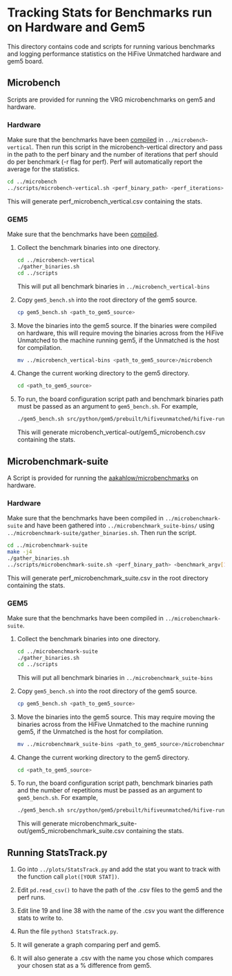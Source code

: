 # Tracking Stats for Benchmarks run on Hardware and Gem5

This directory contains code and scripts for running various benchmarks and
logging performance statistics on the HiFive Unmatched hardware and gem5 board.

## Microbench
Scripts are provided for running the VRG microbenchmarks on gem5 and hardware.

### Hardware
Make sure that the benchmarks have been
[compiled](../microbench-vertical/README.md) in
`../microbench-vertical`. Then run this script in the microbench-vertical
directory and pass in the path to the perf binary and the number of iterations
that perf should do per benchmark (-r flag for perf).
Perf will automatically report the average for the statistics.
```sh
cd ../microbench
../scripts/microbench-vertical.sh <perf_binary_path> <perf_iterations>
```
This will generate perf\_microbench\_vertical.csv containing the stats.

### GEM5
Make sure that the benchmarks have been
[compiled](../microbench-vertical/README.md).

1. Collect the benchmark binaries into one directory.
    ```sh
    cd ../microbench-vertical
    ./gather_binaries.sh
    cd ../scripts
    ```
    This will put all benchmark binaries in `../microbench_vertical-bins`

2. Copy `gem5_bench.sh` into the root directory of the gem5 source.
    ```sh
    cp gem5_bench.sh <path_to_gem5_source>
    ```

3. Move the binaries into the gem5 source. If the binaries were compiled on
hardware, this will require moving the binaries across from the HiFive Unmatched
to the machine running gem5, if the Unmatched is the host for compilation.
    ```sh
    mv ../microbench_vertical-bins <path_to_gem5_source>/microbench
    ```

4. Change the current working directory to the gem5 directory.
    ```sh
    cd <path_to_gem5_source>
    ```

5. To run, the board configuration script path and benchmark binaries path
must be passed as an argument to `gem5_bench.sh`. For example,
    ```sh
    ./gem5_bench.sh src/python/gem5/prebuilt/hifiveunmatched/hifive-run.py ./microbench_vertical-bins/
    ```
    This will generate microbench_vertical-out/gem5_microbench.csv containing
    the stats.

## Microbenchmark-suite
A Script is provided for running the [aakahlow/microbenchmarks](https://github.com/aakahlow/microbenchmarks) on hardware.

### Hardware
Make sure that the benchmarks have been compiled in `../microbenchmark-suite`
and have been gathered into `../microbenchmark_suite-bins/` using
`../microbenchmark-suite/gather_binaries.sh`. Then run the script.
```sh
cd ../microbenchmark-suite
make -j4
./gather_binaries.sh
../scripts/microbenchmark-suite.sh <perf_binary_path> <benchmark_argv[1]>
```
This will generate perf\_microbenchmark\_suite.csv in the root directory
containing the stats.

### GEM5
Make sure that the benchmarks have been compiled in `../microbenchmark-suite`.

1. Collect the benchmark binaries into one directory.
    ```sh
    cd ../microbenchmark-suite
    ./gather_binaries.sh
    cd ../scripts
    ```
    This will put all benchmark binaries in `../microbenchmark_suite-bins`

2. Copy `gem5_bench.sh` into the root directory of the gem5 source.
    ```sh
    cp gem5_bench.sh <path_to_gem5_source>
    ```

3. Move the binaries into the gem5 source. This may require moving the binaries
across from the HiFive Unmatched to the machine running gem5, if the Unmatched
is the host for compilation.
    ```sh
    mv ../microbenchmark_suite-bins <path_to_gem5_source>/microbenchmark_suite-bins
    ```

4. Change the current working directory to the gem5 directory.
    ```sh
    cd <path_to_gem5_source>
    ```

5. To run, the board configuration script path, benchmark binaries path and the
number of repetitions must be passed as an argument to `gem5_bench.sh`. For
example,
    ```sh
    ./gem5_bench.sh src/python/gem5/prebuilt/hifiveunmatched/hifive-run.py ./microbenchmark-suite_bins/ 1000
    ```
    This will generate microbenchmark_suite-out/gem5_microbenchmark_suite.csv containing the stats.

## Running StatsTrack.py

1. Go into ```../plots/StatsTrack.py``` and add the stat you want to track with the function call ```plot([YOUR STAT])```.

2. Edit ```pd.read_csv()``` to have the path of the .csv files to the gem5 and the perf runs.

3. Edit line 19 and line 38 with the name of the .csv you want the difference stats to write to.

4. Run the file ```python3 StatsTrack.py```.

5. It will generate a graph comparing perf and gem5.

6. It will also generate a .csv with the name you chose which compares your chosen stat as a % difference from gem5.

